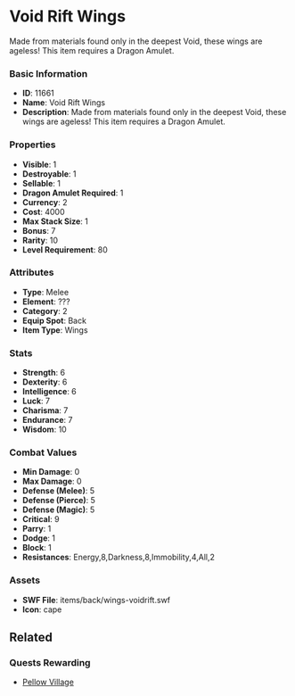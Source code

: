 # Void Rift Wings

Made from materials found only in the deepest Void, these wings are ageless! This item requires a Dragon Amulet.

### Basic Information

- **ID**: 11661
- **Name**: Void Rift Wings
- **Description**: Made from materials found only in the deepest Void, these wings are ageless! This item requires a Dragon Amulet.

### Properties

- **Visible**: 1
- **Destroyable**: 1
- **Sellable**: 1
- **Dragon Amulet Required**: 1
- **Currency**: 2
- **Cost**: 4000
- **Max Stack Size**: 1
- **Bonus**: 7
- **Rarity**: 10
- **Level Requirement**: 80

### Attributes

- **Type**: Melee
- **Element**: ???
- **Category**: 2
- **Equip Spot**: Back
- **Item Type**: Wings

### Stats

- **Strength**: 6
- **Dexterity**: 6
- **Intelligence**: 6
- **Luck**: 7
- **Charisma**: 7
- **Endurance**: 7
- **Wisdom**: 10

### Combat Values

- **Min Damage**: 0
- **Max Damage**: 0
- **Defense (Melee)**: 5
- **Defense (Pierce)**: 5
- **Defense (Magic)**: 5
- **Critical**: 9
- **Parry**: 1
- **Dodge**: 1
- **Block**: 1
- **Resistances**: Energy,8,Darkness,8,Immobility,4,All,2

### Assets

- **SWF File**: items/back/wings-voidrift.swf
- **Icon**: cape

## Related

### Quests Rewarding

- [Pellow Village](../quests/1137-pellow-village.md)

